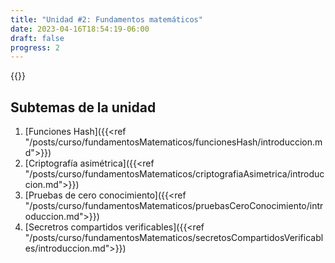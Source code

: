 ```yaml
---
title: "Unidad #2: Fundamentos matemáticos"
date: 2023-04-16T18:54:19-06:00
draft: false
progress: 2
---
```


{{<avance condicion="0" idPagina="1">}}

## Subtemas de la unidad

1. [Funciones Hash]({{<ref "/posts/curso/fundamentosMatematicos/funcionesHash/introduccion.md">}})
2. [Criptografía asimétrica]({{<ref "/posts/curso/fundamentosMatematicos/criptografiaAsimetrica/introduccion.md">}})
3. [Pruebas de cero conocimiento]({{<ref "/posts/curso/fundamentosMatematicos/pruebasCeroConocimiento/introduccion.md">}})
4. [Secretros compartidos verificables]({{<ref "/posts/curso/fundamentosMatematicos/secretosCompartidosVerificables/introduccion.md">}})